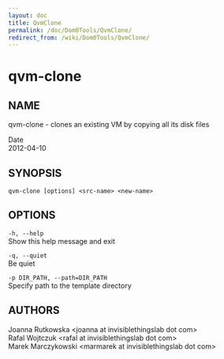 ```yaml
---
layout: doc
title: QvmClone
permalink: /doc/Dom0Tools/QvmClone/
redirect_from: /wiki/Dom0Tools/QvmClone/
---
```


qvm-clone
=========

NAME
----

qvm-clone - clones an existing VM by copying all its disk files

Date  
2012-04-10

SYNOPSIS
--------

`qvm-clone [options] <src-name> <new-name>` 

OPTIONS
-------

`-h, --help`  
Show this help message and exit

`-q, --quiet`  
Be quiet

`-p DIR_PATH, --path=DIR_PATH`  
Specify path to the template directory

AUTHORS
-------

Joanna Rutkowska \<joanna at invisiblethingslab dot com\>  
Rafal Wojtczuk \<rafal at invisiblethingslab dot com\>  
Marek Marczykowski \<marmarek at invisiblethingslab dot com\>
